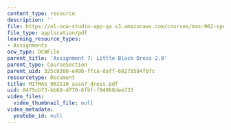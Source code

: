 ```yaml
---
content_type: resource
description: ''
file: https://ol-ocw-studio-app-qa.s3.amazonaws.com/courses/mas-962-special-topics-new-textiles-spring-2010/8475cb73bb68d7706fbff94968dee733_MITMAS_962S10_assn7_dress.pdf
file_type: application/pdf
learning_resource_types:
- Assignments
ocw_type: OCWFile
parent_title: 'Assignment 7: Little Black Dress 2.0'
parent_type: CourseSection
parent_uid: 325c8300-e49b-ffca-daff-60275584f0fc
resourcetype: Document
title: MITMAS_962S10_assn7_dress.pdf
uid: 8475cb73-bb68-d770-6fbf-f94968dee733
video_files:
  video_thumbnail_file: null
video_metadata:
  youtube_id: null
---
```

